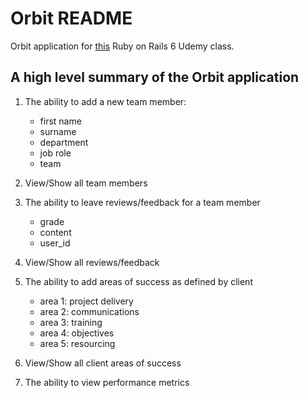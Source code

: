 # Orbit README

Orbit application for [this](https://www.udemy.com/course/2020-complete-ruby-on-rails-6-bootcamp-learn-ruby-on-rails/) Ruby on Rails 6 Udemy class.

## A high level summary of the Orbit application

1. The ability to add a new team member:

   - first name
   - surname
   - department
   - job role
   - team

2. View/Show all team members

3. The ability to leave reviews/feedback for a team member

   - grade
   - content
   - user_id

4. View/Show all reviews/feedback

5. The ability to add areas of success as defined by client

   - area 1: project delivery
   - area 2: communications
   - area 3: training
   - area 4: objectives
   - area 5: resourcing

6. View/Show all client areas of success

7. The ability to view performance metrics

